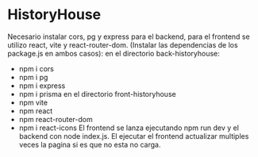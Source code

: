 # HistoryHouse
Necesario instalar cors, pg y express para el backend, para el frontend se utilizo react, vite y react-router-dom. 
(Instalar las dependencias de los package.js en ambos casos):
en el directorio back-historyhouse:
  - npm i cors
  - npm i pg
  - npm i express
  - npm i prisma
en el directorio front-historyhouse
  - npm vite
  - npm react
  - npm react-router-dom 
  - npm i react-icons
El frontend se lanza ejecutando npm run dev y el backend con node index.js.
El ejecutar el frontend actualizar multiples veces la pagina si es que no esta no carga.

